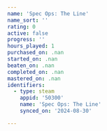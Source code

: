 ```yaml
---
name: 'Spec Ops: The Line'
name_sort: ''
rating: 0
active: false
progress: ''
hours_played: 1
purchased_on: .nan
started_on: .nan
beaten_on: .nan
completed_on: .nan
mastered_on: .nan
identifiers:
  - type: steam
    appid: '50300'
    name: 'Spec Ops: The Line'
    synced_on: '2024-08-30'

---
```

